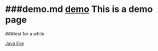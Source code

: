 ###demo.md
[demo](http://witcheryne.iteye.com/blog/1165450)
This is a demo page  
===================  
###test for a while

[Java Eye](http://www.iteye.com/)
